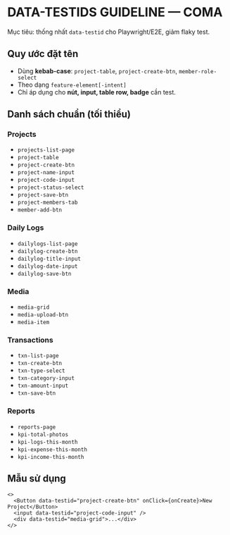 # DATA-TESTIDS GUIDELINE — COMA

Mục tiêu: thống nhất `data-testid` cho Playwright/E2E, giảm flaky test.

## Quy ước đặt tên

- Dùng **kebab-case**: `project-table`, `project-create-btn`, `member-role-select`
- Theo dạng `feature-element[-intent]`
- Chỉ áp dụng cho **nút, input, table row, badge** cần test.

## Danh sách chuẩn (tối thiểu)

### Projects

- `projects-list-page`
- `project-table`
- `project-create-btn`
- `project-name-input`
- `project-code-input`
- `project-status-select`
- `project-save-btn`
- `project-members-tab`
- `member-add-btn`

### Daily Logs

- `dailylogs-list-page`
- `dailylog-create-btn`
- `dailylog-title-input`
- `dailylog-date-input`
- `dailylog-save-btn`

### Media

- `media-grid`
- `media-upload-btn`
- `media-item`

### Transactions

- `txn-list-page`
- `txn-create-btn`
- `txn-type-select`
- `txn-category-input`
- `txn-amount-input`
- `txn-save-btn`

### Reports

- `reports-page`
- `kpi-total-photos`
- `kpi-logs-this-month`
- `kpi-expense-this-month`
- `kpi-income-this-month`

## Mẫu sử dụng

```tsx
<>
  <Button data-testid="project-create-btn" onClick={onCreate}>New Project</Button>
  <input data-testid="project-code-input" />
  <div data-testid="media-grid">...</div>
</>
```
